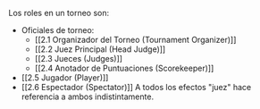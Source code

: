 Los roles en un torneo son:
- Oficiales de torneo:
	- [[2.1 Organizador del Torneo (Tournament Organizer)]]
	- [[2.2 Juez Principal (Head Judge)]]
	- [[2.3 Jueces (Judges)]]
	- [[2.4 Anotador de Puntuaciones (Scorekeeper)]]
- [[2.5 Jugador (Player)]]
- [[2.6 Espectador (Spectator)]]
A todos los efectos "juez" hace referencia a ambos indistintamente.